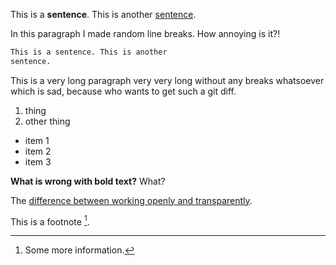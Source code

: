 This is a **sentence**. This is another [sentence](https://github.com).

In this paragraph
I made 
random line 
breaks. How annoying
is it?!

```md
This is a sentence. This is another
sentence.
```

This is a very long paragraph very very long without any breaks whatsoever which is sad, because who wants to get such a git diff.

1. thing
2. other thing

- item 1
- item 2
- item 3

**What is wrong with bold text?** What?

The [difference between working openly and transparently](https://wiki.mozilla.org/Working_open#Open_vs._Transparent).


This is a footnote [^ok].

[^ok]: Some more information.
